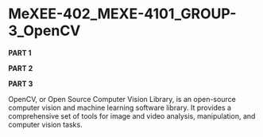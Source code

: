 # MeXEE-402_MEXE-4101_GROUP-3_OpenCV

**PART 1**

**PART 2**

**PART 3**

OpenCV, or Open Source Computer Vision Library, is an open-source computer vision and machine learning software library. 
It provides a comprehensive set of tools for image and video analysis, manipulation, and computer vision tasks.

